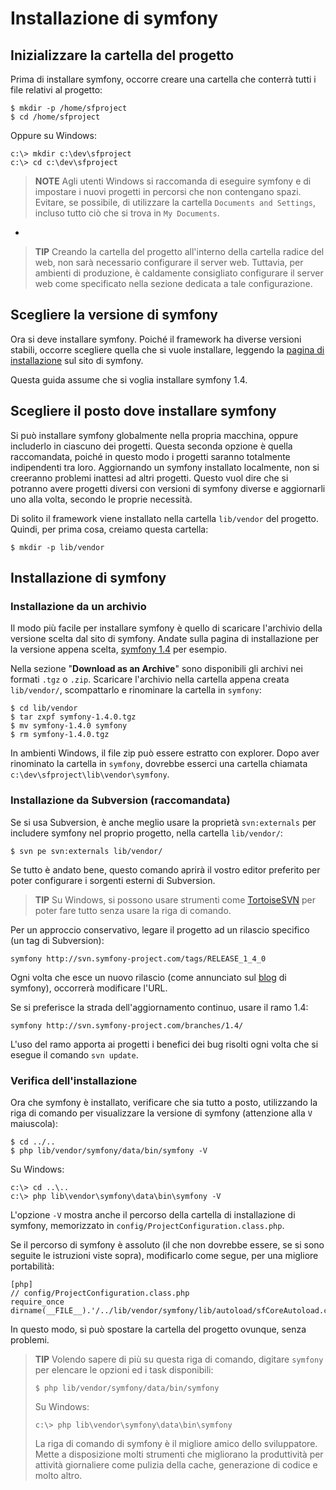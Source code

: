 Installazione di symfony
========================

Inizializzare la cartella del progetto
--------------------------------------

Prima di installare symfony, occorre creare una cartella che conterrà tutti
i file relativi al progetto:

    $ mkdir -p /home/sfproject
    $ cd /home/sfproject

Oppure su Windows:

    c:\> mkdir c:\dev\sfproject
    c:\> cd c:\dev\sfproject

>**NOTE**
>Agli utenti Windows si raccomanda di eseguire symfony e di impostare i nuovi
>progetti in percorsi che non contengano spazi.
>Evitare, se possibile, di utilizzare la cartella `Documents and Settings`,
>incluso tutto ciò che si trova in `My Documents`.

-

>**TIP**
>Creando la cartella del progetto all'interno della cartella radice del web, non sarà
>necessario configurare il server web. Tuttavia, per ambienti di produzione,
>è caldamente consigliato configurare il server web come specificato nella
>sezione dedicata a tale configurazione.

Scegliere la versione di symfony
--------------------------------

Ora si deve installare symfony. Poiché il framework ha diverse versioni
stabili, occorre scegliere quella che si vuole installare, leggendo la
[pagina di installazione](http://www.symfony-project.org/installation) sul
sito di symfony.

Questa guida assume che si voglia installare symfony 1.4.

Scegliere il posto dove installare symfony
------------------------------------------

Si può installare symfony globalmente nella propria macchina, oppure
includerlo in ciascuno dei progetti. Questa seconda opzione è quella
raccomandata, poiché in questo modo i progetti saranno totalmente
indipendenti tra loro. Aggiornando un symfony installato localmente,
non si creeranno problemi inattesi ad altri progetti. Questo vuol dire
che si potranno avere progetti diversi con versioni di symfony diverse
e aggiornarli uno alla volta, secondo le proprie necessità.

Di solito il framework viene installato nella cartella `lib/vendor`
del progetto. Quindi, per prima cosa, creiamo questa cartella:

    $ mkdir -p lib/vendor


Installazione di symfony
------------------------

### Installazione da un archivio

Il modo più facile per installare symfony è quello di scaricare l'archivio
della versione scelta dal sito di symfony. Andate sulla pagina di installazione
per la versione appena scelta,
[symfony 1.4](http://www.symfony-project.org/installation/1_4) per esempio.

Nella sezione "**Download as an Archive**" sono disponibili gli archivi nei formati
`.tgz` o `.zip`. Scaricare l'archivio nella cartella appena creata 
`lib/vendor/`, scompattarlo e rinominare la cartella in `symfony`:

    $ cd lib/vendor
    $ tar zxpf symfony-1.4.0.tgz
    $ mv symfony-1.4.0 symfony
    $ rm symfony-1.4.0.tgz

In ambienti Windows, il file zip può essere estratto con explorer. Dopo aver
rinominato la cartella in `symfony`, dovrebbe esserci una cartella chiamata
`c:\dev\sfproject\lib\vendor\symfony`.

### Installazione da Subversion (raccomandata)

Se si usa Subversion, è anche meglio usare la proprietà `svn:externals`
per includere symfony nel proprio progetto, nella cartella `lib/vendor/`:

    $ svn pe svn:externals lib/vendor/

Se tutto è andato bene, questo comando aprirà il vostro editor preferito
per poter configurare i sorgenti esterni di Subversion.

>**TIP**
>Su Windows, si possono usare strumenti come [TortoiseSVN](http://tortoisesvn.net/)
>per poter fare tutto senza usare la riga di comando.

Per un approccio conservativo, legare il progetto ad un rilascio specifico
(un tag di Subversion):

    symfony http://svn.symfony-project.com/tags/RELEASE_1_4_0

Ogni volta che esce un nuovo rilascio (come annunciato sul
[blog](http://www.symfony-project.org/blog/) di symfony), occorrerà
modificare l'URL.

Se si preferisce la strada dell'aggiornamento continuo, usare il ramo 1.4:

    symfony http://svn.symfony-project.com/branches/1.4/

L'uso del ramo apporta ai progetti i benefici dei bug risolti ogni volta
che si esegue il comando `svn update`.

### Verifica dell'installazione

Ora che symfony è installato, verificare che sia tutto a posto, utilizzando la riga di comando
per visualizzare la versione di symfony (attenzione alla `V` maiuscola):

    $ cd ../..
    $ php lib/vendor/symfony/data/bin/symfony -V

Su Windows:

    c:\> cd ..\..
    c:\> php lib\vendor\symfony\data\bin\symfony -V

L'opzione `-V` mostra anche il percorso della cartella di installazione di
symfony, memorizzato in `config/ProjectConfiguration.class.php`.

Se il percorso di symfony è assoluto (il che non dovrebbe essere, se si sono
seguite le istruzioni viste sopra), modificarlo come segue, per una
migliore portabilità:

    [php]
    // config/ProjectConfiguration.class.php
    require_once dirname(__FILE__).'/../lib/vendor/symfony/lib/autoload/sfCoreAutoload.class.php';

In questo modo, si può spostare la cartella del progetto ovunque, senza
problemi.

>**TIP**
>Volendo sapere di più su questa riga di comando, digitare 
>`symfony` per elencare le opzioni ed i task disponibili:
>
>     $ php lib/vendor/symfony/data/bin/symfony
>
>Su Windows:
>
>     c:\> php lib\vendor\symfony\data\bin\symfony
>
>La riga di comando di symfony è il migliore amico dello sviluppatore. Mette
>a disposizione molti strumenti che migliorano la produttività per 
>attività giornaliere come pulizia della cache, generazione di codice e molto
>altro.
